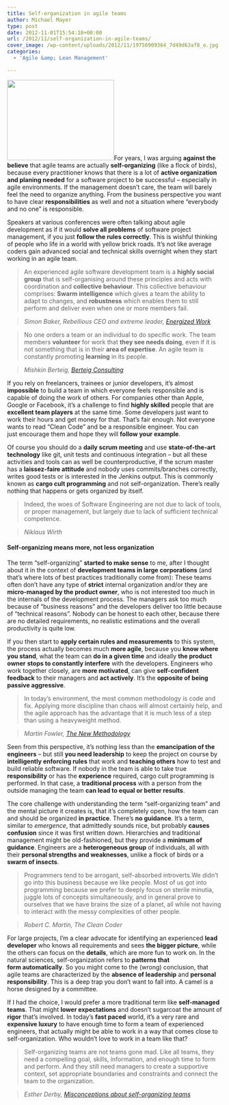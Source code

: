```yaml
---
title: Self-organization in agile teams
author: Michael Mayer
type: post
date: 2012-11-01T15:54:18+00:00
url: /2012/11/self-organization-in-agile-teams/
cover_image: /wp-content/uploads/2012/11/19756909364_7d49d63af8_o.jpg
categories:
  - 'Agile &amp; Lean Management'

---
```

<img class="alignright size-full wp-image-2124" title="Birds flocking, an example of self-organization in biology" src="/wp-content/uploads/2012/11/birds.jpeg" alt="" width="250" height="188" />For years, I was arguing **against the believe** that agile teams are actually **self-organizing** (like a flock of birds), because every practitioner knows that there is a lot of **active organization and planing needed** for a software project to be successful &#8211; especially in agile environments. If the management doesn&#8217;t care, the team will barely feel the need to organize anything. From the business perspective you want to have clear **responsibilities** as well and not a situation where &#8220;everybody and no one&#8221; is responsible.

Speakers at various conferences were often talking about agile development as if it would **solve all problems** of software project management, if you just **follow the rules correctly**. This is wishful thinking of people who life in a world with yellow brick roads. It&#8217;s not like average coders gain advanced social and technical skills overnight when they start working in an agile team.

> An experienced agile software development team is a **highly social group** that is self-organising around these principles and acts with coordination and **collective behaviour**. This collective behaviour comprises: **Swarm intelligence** which gives a team the ability to adapt to changes, and **robustness** which enables them to still perform and deliver even when one or more members fail.
  
> <cite>Simon Baker, Rebellious CEO and extreme leader, <a href="http://www.energizedwork.com/">Energized Work</a></cite>

> No one orders a team or an individual to do specific work. The team members **volunteer** for work that **they see needs doing**, even if it is not something that is in their **area of expertise**. An agile team is constantly promoting **learning** in its people.
  
> <cite>Mishkin Berteig, <a href="http://www.agileadvice.com/">Berteig Consulting</a></cite>

If you rely on freelancers, trainees or junior developers, it&#8217;s almost **impossible** to build a team in which everyone feels responsible and is capable of doing the work of others. For companies other than Apple, Google or Facebook, it&#8217;s a challenge to find **highly skilled** people that are **excellent team players** at the same time. Some developers just want to work their hours and get money for that. That&#8217;s fair enough. Not everyone wants to read &#8220;Clean Code&#8221; and be a responsible engineer. You can just encourage them and hope they will **follow your example**.

Of course you should do a **daily scrum meeting** and use **state-of-the-art technology** like git, unit tests and continuous integration &#8211; but all these activities and tools can as well be counterproductive, if the scrum master has a **laissez-faire attitude** and nobody uses commits/branches correctly, writes good tests or is interested in the Jenkins output. This is commonly known as **cargo cult programming** and not self-organization. There&#8217;s really nothing that happens or gets organized by itself.

> Indeed, the woes of Software Engineering are not due to lack of tools, or proper management, but largely due to lack of sufficient technical competence.
  
> <cite>Niklaus Wirth</cite>

#### Self-organizing means more, not less organization

The term &#8220;self-organizing&#8221;  **started to make sense** to me, after I thought about it in the context of **development teams in large corporations** (and that&#8217;s where lots of best practices traditionally come from): These teams often don&#8217;t have any type of **strict** internal organization and/or they are **micro-managed by the product owner**, who is not interested too much in the internals of the development process. The managers ask too much because of &#8220;business reasons&#8221; and the developers deliver too little because of &#8220;technical reasons&#8221;. Nobody can be honest to each other, because there are no detailed requirements, no realistic estimations and the overall productivity is quite low.

If you then start to **apply certain rules and measurements** to this system, the process actually becomes much **more agile**, because you **know where you stand**, what the team can **do in a given time** and ideally **the product owner** **stops to constantly interfere** with the developers. Engineers who work together closely, are **more motivated**, can give **self-confident feedback** to their managers and **act actively**. It&#8217;s the **opposite of being passive aggressive**.

> In today&#8217;s environment, the most common methodology is code and fix. Applying more discipline than chaos will almost certainly help, and the agile approach has the advantage that it is much less of a step than using a heavyweight method.
  
> <cite>Martin Fowler, <a href="http://martinfowler.com/articles/newMethodology.html#ShouldYouGoAgile">The New Methodology</a></cite>

Seen from this perspective, it&#8217;s nothing less than the **emancipation of the engineers** &#8211; but still **you need leadership** to keep the project on course by **intelligently enforcing rules** that work and **teaching others** how to test and build reliable software. If nobody in the team is able to take true **responsibility** or has the **experience** required, cargo cult programming is performed. In that case, a **traditional process** with a person from the outside managing the team **can lead to equal or better results**.

The core challenge with understanding the term “self-organizing team” and the mental picture it creates is, that it&#8217;s completely open, how the team can and should be organized **in practice**. There&#8217;s **no guidance**. It&#8217;s a term, similar to _emergence_, that admittedly sounds nice, but probably **causes confusion** since it was first written down. Hierarchies and traditional management might be old-fashioned, but they provide a **minimum of guidance**. Engineers are a **heterogeneous group** of individuals, all with their **personal strengths and weaknesses**, unlike a flock of birds or a **swarm of insects**.

> Programmers tend to be arrogant, self-absorbed introverts.We didn’t go into this business because we like people. Most of us got into programming because we prefer to deeply focus on sterile minutia, juggle lots of concepts simultaneously, and in general prove to ourselves that we have brains the size of a planet, all while not having to interact with the messy complexities of other people.
  
> <cite>Robert C. Martin, The Clean Coder</cite>

For large projects, I&#8217;m a clear advocate for identifying an experienced **lead developer** who knows all requirements and sees **the bigger picture**, while the others can focus on the **details**, which are more fun to work on. In the natural sciences, self-organization refers to **patterns that form automatically**. So you might come to the (wrong) conclusion, that agile teams are characterized by the **absence of leadership** and **personal responsibility**. This is a deep trap you don&#8217;t want to fall into. A camel is a horse designed by a committee.

If I had the choice, I would prefer a more traditional term like **self-managed teams**. That might **lower expectations** and doesn&#8217;t sugarcoat the amount of **rigor** that&#8217;s involved. In today&#8217;s **fast paced** world, it&#8217;s a very rare and **expensive luxury** to have enough time to form a team of experienced engineers, that actually might be able to work in a way that comes close to self-organization. Who wouldn&#8217;t love to work in a team like that?

> Self-organizing teams are not teams gone mad. Like all teams, they need a compelling goal, skills, information, and enough time to form and perform. And they still need managers to create a supportive context, set appropriate boundaries and constraints and connect the team to the organization.
  
> <cite>Esther Derby, <a href="http://www.estherderby.com/2011/07/misconceptions-about-self-organizing-teams-2.html">Misconceptions about self-organizing teams</a></cite>